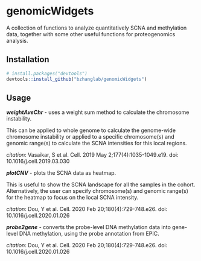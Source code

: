 
# genomicWidgets

<!-- badges: start -->
<!-- badges: end -->

A collection of functions to analyze quantitatively SCNA and methylation data, together with some other useful functions for proteogenomics analysis.

## Installation

``` r
# install.packages("devtools")
devtools::install_github("bzhanglab/genomicWidgets")
```

## Usage

***weightAveChr*** - uses a weight sum method to calculate the chromosome instability. 

This can be applied to whole genome to calculate the genome-wide chromosome instability or applied to a specific chromosome(s) and genomic range(s) to calculate the SCNA intensities for this local regions.

*citation*: Vasaikar, S et al. Cell. 2019 May 2;177(4):1035-1049.e19. doi: 10.1016/j.cell.2019.03.030


***plotCNV*** - plots the SCNA data as heatmap. 

This is useful to show the SCNA landscape for all the samples in the cohort. Alternatively, the user can specify chromosome(s) and genomic range(s) for the heatmap to focus on the local SCNA intensity.

*citation*: Dou, Y et al. Cell. 2020 Feb 20;180(4):729-748.e26. doi: 10.1016/j.cell.2020.01.026

***probe2gene*** - converts the probe-level DNA methylation data into gene-level DNA methylation, using the probe annotation from EPIC.

*citation*: Dou, Y et al. Cell. 2020 Feb 20;180(4):729-748.e26. doi: 10.1016/j.cell.2020.01.026